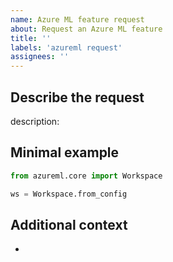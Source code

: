 ```yaml
---
name: Azure ML feature request 
about: Request an Azure ML feature 
title: ''
labels: 'azureml request'
assignees: ''
---
```


## Describe the request

description:

## Minimal example

```python
from azureml.core import Workspace

ws = Workspace.from_config
```

## Additional context

-

